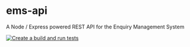 # ems-api

A Node / Express powered REST API for the Enquiry Management System

[![Create a build and run tests](https://github.com/AndrewIsh/ems-api/actions/workflows/build-and-test.yml/badge.svg?branch=master)](https://github.com/AndrewIsh/ems-api/actions/workflows/build-and-test.yml)
